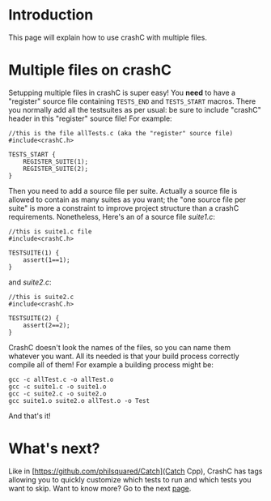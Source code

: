 Introduction
============

This page will explain how to use crashC with multiple files.

Multiple files on crashC
========================

Setupping multiple files in crashC is super easy! You **need** to have a "register" source file containing `TESTS_END` and `TESTS_START` macros.
There you normally add all the testsuites as per usual: be sure to include "crashC" header in this "register" source file! For example:

    //this is the file allTests.c (aka the "register" source file)
    #include<crashC.h>
    
    TESTS_START {
        REGISTER_SUITE(1);
        REGISTER_SUITE(2);
    }
    
Then you need to add a source file per suite. Actually a source file is allowed to contain as many suites as you want; the "one source file per suite" is more a constraint to improve project structure than a crashC requirements. Nonetheless, Here's an of a source file *suite1.c*:

    //this is suite1.c file
    #include<crashC.h>
    
    TESTSUITE(1) {
        assert(1==1);
    }
    
and *suite2.c*:

    //this is suite2.c
    #include<crashC.h>

    TESTSUITE(2) {
        assert(2==2);
    }
    
CrashC doesn't look the names of the files, so you can name them whatever you want. All its needed is that your build process correctly compile all of them!
For example a building process might be:

    gcc -c allTest.c -o allTest.o
    gcc -c suite1.c -o suite1.o
    gcc -c suite2.c -o suite2.o
    gcc suite1.o suite2.o allTest.o -o Test
    
And that's it!

What's next?
============

Like in [https://github.com/philsquared/Catch](Catch Cpp), CrashC has tags allowing you to quickly customize which tests to run and which tests you want to skip. Want to know more? Go to the next [page]().
